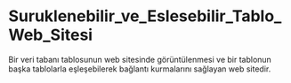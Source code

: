 # Suruklenebilir_ve_Eslesebilir_Tablo_Web_Sitesi
 Bir veri tabanı tablosunun web sitesinde görüntülenmesi ve bir tablonun başka tablolarla eşleşebilerek bağlantı kurmalarını sağlayan web sitedir.
